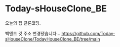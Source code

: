# Today-sHouseClone_BE
오늘의 집 클론코딩.

백엔드 깃 주소 변경됐습니다...
https://github.com/Today-sHouseClone/TodayHouseClone_BE/tree/main
